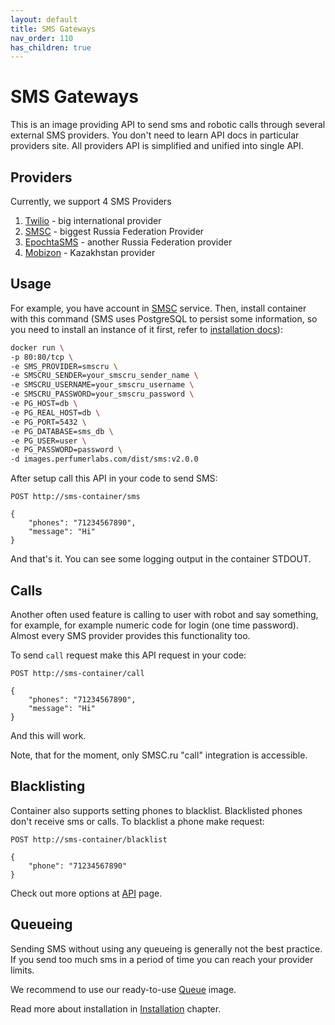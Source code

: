 ```yaml
---
layout: default
title: SMS Gateways
nav_order: 110
has_children: true
---
```


SMS Gateways
============

This is an image providing API to send sms and robotic calls through several external SMS providers.
You don't need to learn API docs in particular providers site.
All providers API is simplified and unified into single API.

Providers
---------

Currently, we support 4 SMS Providers

1. [Twilio](https://twilio.com) - big international provider
1. [SMSC](https://smsc.ru) - biggest Russia Federation Provider
1. [EpochtaSMS](https://www.epochta.ru/) - another Russia Federation provider
1. [Mobizon](https://mobizon.kz) - Kazakhstan provider

Usage
-----

For example, you have account in [SMSC](https://smsc.ru) service.
Then, install container with this command (SMS uses PostgreSQL to persist some information, so you need to install an instance of it first, refer to [installation docs](/images/sms/install)):

```bash
docker run \
-p 80:80/tcp \
-e SMS_PROVIDER=smscru \
-e SMSCRU_SENDER=your_smscru_sender_name \
-e SMSCRU_USERNAME=your_smscru_username \
-e SMSCRU_PASSWORD=your_smscru_password \
-e PG_HOST=db \
-e PG_REAL_HOST=db \
-e PG_PORT=5432 \
-e PG_DATABASE=sms_db \
-e PG_USER=user \
-e PG_PASSWORD=password \
-d images.perfumerlabs.com/dist/sms:v2.0.0
```

After setup call this API in your code to send SMS:

```
POST http://sms-container/sms

{
    "phones": "71234567890",
    "message": "Hi"
}
```

And that's it. You can see some logging output in the container STDOUT.

Calls
-----

Another often used feature is calling to user with robot and say something, for example, for example numeric code for login (one time password).
Almost every SMS provider provides this functionality too.

To send `call` request make this API request in your code:

```
POST http://sms-container/call

{
    "phones": "71234567890",
    "message": "Hi"
}
```

And this will work.

Note, that for the moment, only SMSC.ru "call" integration is accessible.

Blacklisting
------------

Container also supports setting phones to blacklist.
Blacklisted phones don't receive sms or calls.
To blacklist a phone make request:

```
POST http://sms-container/blacklist

{
    "phone": "71234567890"
}
```

Check out more options at [API](/images/sms/api) page.

Queueing
--------

Sending SMS without using any queueing is generally not the best practice.
If you send too much sms in a period of time you can reach your provider limits.

We recommend to use our ready-to-use [Queue](/images/queue) image.

Read more about installation in [Installation](/images/sms/install) chapter.
